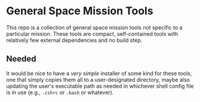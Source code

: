 General Space Mission Tools
===========================

This repo is a collection of general space mission tools not specific to a
particular mission. These tools are compact, self-contained tools with
relatively few external dependencies and no build step.

Needed
------

It would be nice to have a *very simple* installer of some kind for these tools,
one that simply copies them all to a user-designated directory, maybe also
updating the user's executable path as needed in whichever shell config file
is in use (e.g., `.cshrc` or `.bash` or whatever).
